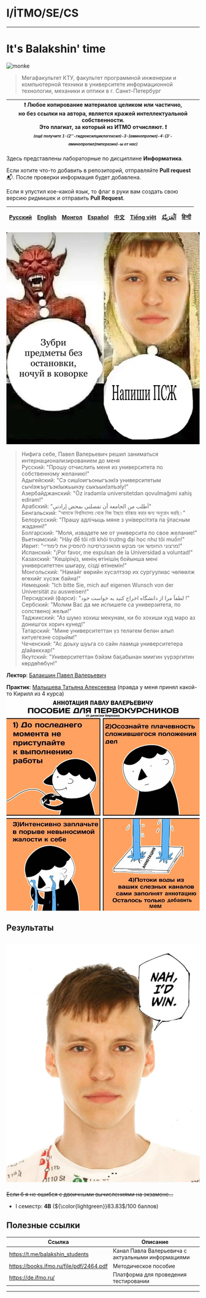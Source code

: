 # I/İTMO/SE/CS

---
# It's Balakshin' time
<p align="">
    <img src="https://media1.tenor.com/m/JP5Vbe-D3UoAAAAC/monkey-computer.gif" alt="monke" width="560"/>
</p>

> Мегафакультет КТУ, факультет программной инженерии и компьютерной техники в университете информационной технологии, механики и оптики в г. Санкт-Петербург

| :exclamation: <b>Любое копирование материалов целиком или частично,<br>но без ссылки на автора, является кражей интеллектуальной собственности.<br>Это плагиат, за который из ИТМО отчисляют.</b> :exclamation:<br><sub><sup><i>(ещё получите 1-(2’’-гидроксилциклогексил)-3-[аминопропил]-4-[3’-аминопропил]пиперазин)-ы от нас)</sup></sub></b> |
|---------------------------------------------------------------------------------------------------------------------------------------------------------------------------------------------------------------------------------------------------------------------------------------------------------------------------------------------------|

Здесь представлены лабораторные по дисциплине **Информатика**.

Если хотите что-то добавить в репозиторий, отправляйте **Pull request** :mailbox_with_mail:. После проверки информация будет добавлена.

Если я упустил кое-какой язык, то флаг в руки вам создать свою версию ридмишек и отправить **Pull Request**.

| [<strong>Русский</strong>](https://github.com/XVIIStarPlatinum/itmo/blob/master/Software%20Engineering/README.md) | [<strong>English</strong>](https://github.com/XVIIStarPlatinum/itmo/blob/master/Software%20Engineering/.docs/README_EN.md) | [<strong>Монгол</strong>](https://github.com/XVIIStarPlatinum/itmo/blob/master/Software%20Engineering/.docs/README_MN.md) | [<strong>Español</strong>](https://github.com/XVIIStarPlatinum/itmo/blob/master/Software%20Engineering/.docs/README_ES.md) | [<strong>中文</strong>](https://github.com/XVIIStarPlatinum/itmo/blob/master/Software%20Engineering/.docs/README_CN.md) | [<strong>Tiếng việt</strong>](https://github.com/XVIIStarPlatinum/itmo/blob/master/Software%20Engineering/.docs/README_VN.md) | [<strong><p dir="rtl" lang="ar">اَلْعَرَبِيَّةُ</p></strong>](https://github.com/XVIIStarPlatinum/itmo/blob/master/Software%20Engineering/.docs/README_AR.md) | [<strong>हिन्दी</strong>](https://github.com/XVIIStarPlatinum/itmo/blob/master/Software%20Engineering/.docs/README_IN.md) |
|-------------------------------------------------------------------------------------------------------------------|----------------------------------------------------------------------------------------------------------------------------|---------------------------------------------------------------------------------------------------------------------------|----------------------------------------------------------------------------------------------------------------------------|-----------------------------------------------------------------------------------------------------------------------|-------------------------------------------------------------------------------------------------------------------------------|---------------------------------------------------------------------------------------------------------------------------------------------------------------|---------------------------------------------------------------------------------------------------------------------------|

![псж](/img/memes/Balakshin(2).jpg)
> Нифига себе, Павел Валерьевич решил заниматься интернационализированием до меня\
> Русский: "Прошу отчислить меня из университета по собственному желанию!"\
Адыгейский: "Сэ сишlоигъоныгъэкlэ университетым сычlэжъугъэкlыжьынэу сыкъыкlэлъэlу!"\
Азербайджанский: "Öz iradəmlə universitetdən qovulmağımi xahiş edirəm!"\
Арабский: "أطلب من الجامعة أن تفصلني بمحض إرادتي"\
Бенгальский: "আমাকে বিশ্ববিদ্যালয় থেকে নিজ ইচ্ছায় বহিষ্কার করার জন্য অনুরোধ করছি।"\
Белорусский: "Прашу адлічыць мяне з універсітэта па ўласным жаданні!"\
Болгарский: "Моля, извадете ме от университа по свое желание!"\
Вьетнамский: "Hãy để tôi rời khỏi trường đại học như tôi muốn!"\
Иврит: "מרצוני החופשי אני מבקש מהאוניברסיטה להפסיק את לימודיי!"\
Испанский: "¡Por favor, me expulsan de la Universidad a voluntad!"\
Казахский: "Кешіріңіз, менің өтінішің бойынша мені университеттен шығару, сізді өтінемін!"\
Монгольский: "Намайг өөрийн хүсэлтээр их сургуулиас чөлөөлж өгөхийг хүсэж байна!"\
Немецкий: "Ich bitte Sie, mich auf eigenen Wunsch von der Universität zu ausweisen!"\
Персидский (фарси): "لطفآ مرا از دانشگاه  اخراج کنید به خواست خود !"\
Сербский: "Молим Вас да ме испишете са универзитета, по сопственоj жељи!"\
Таджикский: "Аз шумо хохиш мекунам, ки бо хохиши худ маро аз донишгох хорич кунед!"\
Татарский: "Мине университеттан үз теләгем белән алып китүегезне сорыйм!"\
Чеченский: "Ас доьху шуьга со сайн лаамца университетера дIайаккхар!"\
Якутский: "Университеттан бэйэм баҕабынан миигин үүрэргитин көрдөһөбүн!"

**Лектор**: [Балакшин Павел Валерьевич](https://my.itmo.ru/persons/125598)

**Практик**: [Малышева Татьяна Алексеевна](https://my.itmo.ru/persons/165275) (правда у меня принял какой-то Кирилл из 4 курса)
![Annotation](/img/memes/Tears.jpg)
## Результаты
![nah](/img/memes/Balakshin.jpg)
---
<s>Если б я не ошибся с двоичными вычислениями на экзамене...</s>
- I семестр: **4B** (${\color{lightgreen}}83.83$/100 баллов)
## Полезные ссылки <a name="links"></a>
| Ссылка                                                                                                                                                                                                    | Описание                                           |
|-----------------------------------------------------------------------------------------------------------------------------------------------------------------------------------------------------------|----------------------------------------------------|
| https://t.me/balakshin_students                                                                                                                                                                           | Канал Павла Валерьевича с актуальными информациями |
| https://books.ifmo.ru/file/pdf/2464.pdf                                                                                                                                                                   | Методическое пособие                               |
| https://de.ifmo.ru/                                                                                                                                                                                       | Платформа для проведения тестировании              |

---